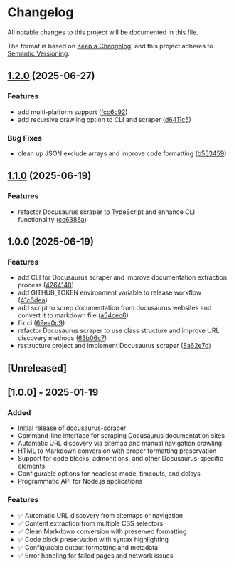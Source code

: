 # Changelog

All notable changes to this project will be documented in this file.

The format is based on [Keep a Changelog](https://keepachangelog.com/en/1.0.0/),
and this project adheres to [Semantic Versioning](https://semver.org/spec/v2.0.0.html).

## [1.2.0](https://github.com/carlosazaustre/docusaurus-scraper/compare/v1.1.0...v1.2.0) (2025-06-27)


### Features

* add multi-platform support  ([fcc6c92](https://github.com/carlosazaustre/docusaurus-scraper/commit/fcc6c928b2fb12f666f243fff9ed6ff39efadc7a))
* add recursive crawling option to CLI and scraper ([d6411c5](https://github.com/carlosazaustre/docusaurus-scraper/commit/d6411c584b8ecf47d7e7dc330e1d7ae2a8d66579))


### Bug Fixes

* clean up JSON exclude arrays and improve code formatting ([b553459](https://github.com/carlosazaustre/docusaurus-scraper/commit/b553459197700207702c76d8de57d98acd3162d2))

## [1.1.0](https://github.com/carlosazaustre/docusaurus-scraper/compare/v1.0.0...v1.1.0) (2025-06-19)

### Features

- refactor Docusaurus scraper to TypeScript and enhance CLI functionality ([cc6386a](https://github.com/carlosazaustre/docusaurus-scraper/commit/cc6386acb32ed6fa93a17885ca86dceee59c212d))

## 1.0.0 (2025-06-19)

### Features

- add CLI for Docusaurus scraper and improve documentation extraction process ([4264148](https://github.com/carlosazaustre/docusaurus-scraper/commit/42641488e8414aa6d0c91f8a0420bafa9ef09e7b))
- add GITHUB_TOKEN environment variable to release workflow ([41c6dea](https://github.com/carlosazaustre/docusaurus-scraper/commit/41c6dea13b228ba9c7d8296761b8614a2b514914))
- add script to screp documentation from docusaurus websites and convert it to markdown file ([a54cec6](https://github.com/carlosazaustre/docusaurus-scraper/commit/a54cec64e5565ea35b3ed845cb258a15668c638f))
- fix ci ([69ea0d9](https://github.com/carlosazaustre/docusaurus-scraper/commit/69ea0d9c21b74aa1d7267485e409d2a6c7db7b98))
- refactor Docusaurus scraper to use class structure and improve URL discovery methods ([63b06c7](https://github.com/carlosazaustre/docusaurus-scraper/commit/63b06c74673c71b0d972372a610d72b5a2712177))
- restructure project and implement Docusaurus scraper ([8a62e7d](https://github.com/carlosazaustre/docusaurus-scraper/commit/8a62e7d3b0fd55b21724570693672e85a60b8e86))

## [Unreleased]

## [1.0.0] - 2025-01-19

### Added

- Initial release of docusaurus-scraper
- Command-line interface for scraping Docusaurus documentation sites
- Automatic URL discovery via sitemap and manual navigation crawling
- HTML to Markdown conversion with proper formatting preservation
- Support for code blocks, admonitions, and other Docusaurus-specific elements
- Configurable options for headless mode, timeouts, and delays
- Programmatic API for Node.js applications

### Features

- ✅ Automatic URL discovery from sitemaps or navigation
- ✅ Content extraction from multiple CSS selectors
- ✅ Clean Markdown conversion with preserved formatting
- ✅ Code block preservation with syntax highlighting
- ✅ Configurable output formatting and metadata
- ✅ Error handling for failed pages and network issues
